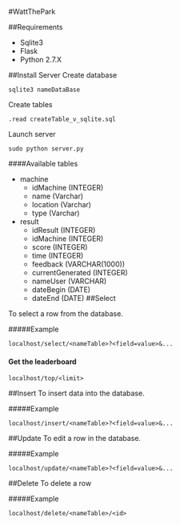 #WattThePark

##Requirements
* Sqlite3
* Flask
* Python 2.7.X

##Install Server
Create database
```
sqlite3 nameDataBase
```

Create tables
```
.read createTable_v_sqlite.sql
```

Launch server
```
sudo python server.py
```

####Available tables
* machine
    * idMachine (INTEGER)
    * name (Varchar)
    * location (Varchar)
    * type (Varchar)
* result
    * idResult (INTEGER)
    * idMachine (INTEGER)
    * score (INTEGER)
    * time (INTEGER)
    * feedback (VARCHAR(1000))
    * currentGenerated (INTEGER)
    * nameUser (VARCHAR)
    * dateBegin (DATE)
    * dateEnd (DATE)
##Select

To select a row from the database.

#####Example
```
localhost/select/<nameTable>?<field=value>&...
```

#### Get the leaderboard
```
localhost/top/<limit> 
```

##Insert
To insert data into the database.

#####Example
```
localhost/insert/<nameTable>?<field=value>&... 
```

##Update
To edit a row in the database.

#####Example
```
localhost/update/<nameTable>?<field=value>&...
```

##Delete
To delete a row

#####Example
```
localhost/delete/<nameTable>/<id>
```

